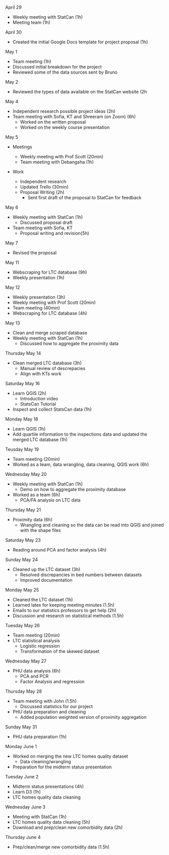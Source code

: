April 29
- Weekly meeting with StatCan (1h)
- Meeting team (1h)

April 30
- Created the initial Google Docs template for project proposal (1h)

May 1
- Team meeting (1h)
- Discussed initial breakdown for the project
- Reviewed some of the data sources sent by Bruno

May 2
- Reviewed the types of data available on the StatCan website (2h

May 4
- Independent research possible project ideas (2h)
- Team meeting with Sofia, KT and Shreeram (on Zoom) (6h)
  - Worked on the written proposal
  - Worked on the weekly course presentation

May 5
- Meetings
  - Weekly meeting with Prof Scott (20min)
  - Team meeting with Debangsha (1h)

- Work
  - Independent research
  - Updated Trello (30min)
  - Proposal Writing (2h)
    - Sent first draft of the proposal to StatCan for feedback

May 6
- Weekly meeting with StatCan (1h)
  - Discussed proposal draft
- Team meeting with Sofia, KT
  - Proposal writing and revision(5h)

May 7
- Revised the proposal

May 11
- Webscraping for LTC database (9h)
- Weekly presentation (1h)

May 12
- Weekly presentation (3h)
- Weekly meeting with Prof Scott (20min)
- Team meeting (40min)
- Webscraping for LTC database (4h)

May 13
- Clean and merge scraped database
- Weekly meeting with StatCan (1h)
  - Discussed how to aggregate the proximity data

Thursday May 14
- Clean merged LTC database (3h)
  - Manual review of descrepacies
  - Align with KTs work

Saturday May 16
- Learn QGIS (2h)
  - Introduction video
  - StatsCan Tutorial
- Inspect and collect StatsCan data (1h)

Monday May 18
- Learn QGIS (1h)
- Add quartile information to the inspections data and updated the merged LTC database (1h)

Teusday May 19
- Team meeting (20min)
- Worked as a team, data wrangling, data cleaning, QGIS work (6h)

Wednesday May 20
- Weekly meeting with StatCan (1h)
  - Demo on how to aggregate the proximity database
- Worked as a team (6h)
  - PCA/FA analysis on LTC data

Thursday May 21
- Proximity data (6h)
  - Wrangling and cleaning so the data can be read into QGIS and joined with the shape files

Saturday May 23
- Reading around PCA and factor analysis (4h)

Sunday May 24
- Cleaned up the LTC dataset (3h)
  - Resolved discrepancies in bed numbers between datasets
  - Improved documentation

Monday May 25
- Cleaned the LTC dataset (1h)
- Learned latex for keeping meeting minutes (1.5h)
- Emails to our statistics professors to get help (2h)
- Discussion and research on statistical methods (1.5h)

Tuesday May 26
- Team meeting (20min)
- LTC statistical analysis
  - Logistic regression
  - Transformation of the skewed dataset

Wednesday May 27
- PHU data analysis (6h)
  - PCA and PCR
  - Factor Analysis and regression

Thursday May 28
- Team meeting with John (1.5h)
  - Discussed statistics for our project
- PHU data preparation and cleaning
  - Added population weighted version of proximity aggregation

Sunday May 31
- PHU data preparation (1h)

Monday June 1
- Worked on merging the new LTC homes quality dataset
  - Data cleaning/wrangling
- Preparation for the midterm status presentation

Tuesday June 2
- Midterm status presentations (4h)
- Learn D3 (1h)
- LTC homes quality data cleaning

Wednesday June 3
- Meeting with StatCan (1h)
- LTC homes quality data cleaning (5h)
- Download and prep/clean new comorbidity data (2h)

Thursday June 4
- Prep/clean/merge new comorbidity data (1.5h)
